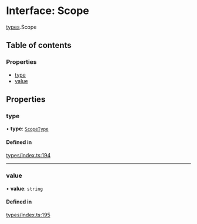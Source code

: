 # Interface: Scope

[types](../wiki/types).Scope

## Table of contents

### Properties

- [type](../wiki/types.Scope#type)
- [value](../wiki/types.Scope#value)

## Properties

### type

• **type**: [`ScopeType`](../wiki/types.ScopeType)

#### Defined in

[types/index.ts:194](https://github.com/PolymeshAssociation/polymesh-sdk/blob/16e8c2ca/src/types/index.ts#L194)

___

### value

• **value**: `string`

#### Defined in

[types/index.ts:195](https://github.com/PolymeshAssociation/polymesh-sdk/blob/16e8c2ca/src/types/index.ts#L195)
